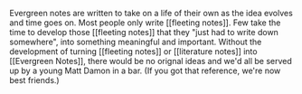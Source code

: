Evergreen notes are written to take on a life of their own as the idea evolves and time goes on. Most people only write [[fleeting notes]]. Few take the time to develop those [[fleeting notes]] that they "just had to write down somewhere", into something meaningful and important. Without the development of turning [[fleeting notes]] or [[literature notes]] into [[Evergreen Notes]], there would be no orignal ideas and we'd all be served up by a young Matt Damon in a bar. (If you got that reference, we're now best friends.)

